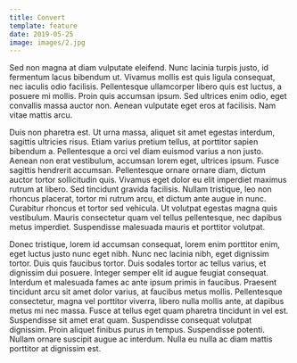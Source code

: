 ```yaml
---
title: Convert
template: feature
date: 2019-05-25
image: images/2.jpg
---
```


Sed non magna at diam vulputate eleifend. Nunc lacinia turpis justo, id fermentum lacus bibendum ut. Vivamus mollis est quis ligula consequat, nec iaculis odio facilisis. Pellentesque ullamcorper libero quis est luctus, a posuere mi mollis. Proin quis accumsan ipsum. Sed ultrices enim odio, eget convallis massa auctor non. Aenean vulputate eget eros at facilisis. Nam vitae mattis arcu.

Duis non pharetra est. Ut urna massa, aliquet sit amet egestas interdum, sagittis ultricies risus. Etiam varius pretium tellus, at porttitor sapien bibendum a. Pellentesque a orci vel diam euismod varius a non justo. Aenean non erat vestibulum, accumsan lorem eget, ultrices ipsum. Fusce sagittis hendrerit accumsan. Pellentesque ornare ornare diam, dictum auctor tortor sollicitudin quis. Vivamus eget dolor eu elit imperdiet maximus rutrum at libero. Sed tincidunt gravida facilisis. Nullam tristique, leo non rhoncus placerat, tortor mi rutrum arcu, et dictum ante augue in nunc. Curabitur rhoncus et tortor sed vehicula. Ut volutpat egestas magna quis vestibulum. Mauris consectetur quam vel tellus pellentesque, nec dapibus metus imperdiet. Suspendisse malesuada mauris et porttitor volutpat.

Donec tristique, lorem id accumsan consequat, lorem enim porttitor enim, eget luctus justo nunc eget nibh. Nunc nec lacinia nibh, eget dignissim tortor. Duis quis faucibus tortor. Duis sodales tortor ac tellus varius, et dignissim dui posuere. Integer semper elit id augue feugiat consequat. Interdum et malesuada fames ac ante ipsum primis in faucibus. Praesent tincidunt arcu sit amet dolor varius, at faucibus metus mollis. Pellentesque consectetur, magna vel porttitor viverra, libero nulla mollis ante, at dapibus metus mi nec massa. Fusce at tellus eget quam pharetra tincidunt in vel est. Suspendisse sit amet erat quam. Suspendisse consequat volutpat dignissim. Proin aliquet finibus purus in tempus. Suspendisse potenti. Nullam ornare suscipit augue ac interdum. Nulla eu nulla ac diam mattis porttitor at dignissim est. 
